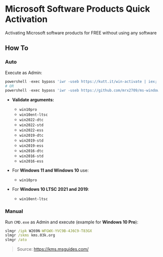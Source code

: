 # Microsoft Software Products Quick Activation
Activating Microsoft software products for FREE without using any software

## How To
### Auto
Execute as Admin:
```powershell
powershell -exec bypass 'iwr -useb https://kutt.it/win-activate | iex; win -os win10pro'
# OR
powershell -exec bypass 'iwr -useb https://github.com/mrx2709/ms-windows-activation/raw/master/win_activate.ps1 | iex; win -os win10pro'
```

- **Validate arguments:**
  - `win10pro`
  - `win10ent-ltsc`
  - `win2022-dtc`
  - `win2022-std`
  - `win2022-ess`
  - `win2019-dtc`
  - `win2019-std`
  - `win2019-ess`
  - `win2016-dtc`
  - `win2016-std`
  - `win2016-ess`


- For **Windows 11 and Windows 10** use:
  - `win10pro`  
- For **Windows 10 LTSC 2021 and 2019**:
  - `win10ent-ltsc`

### Manual
Run `CMD.exe` as Admin and execute (example for **Windows 10 Pro**):
```cmd
slmgr /ipk W269N-WFGWX-YVC9B-4J6C9-T83GX
slmgr /skms kms.03k.org
slmgr /ato
```

> Source: https://kms.msguides.com/
